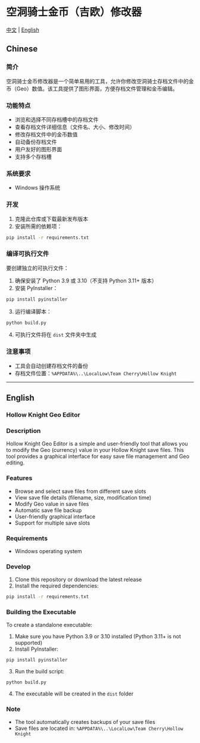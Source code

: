 # 空洞骑士金币（吉欧）修改器

[中文](#chinese) | [English](#english)

## Chinese

### 简介
空洞骑士金币修改器是一个简单易用的工具，允许你修改空洞骑士存档文件中的金币（Geo）数值。该工具提供了图形界面，方便存档文件管理和金币编辑。

### 功能特点
- 浏览和选择不同存档槽中的存档文件
- 查看存档文件详细信息（文件名、大小、修改时间）
- 修改存档文件中的金币数值
- 自动备份存档文件
- 用户友好的图形界面
- 支持多个存档槽

### 系统要求
- Windows 操作系统

### 开发
1. 克隆此仓库或下载最新发布版本
2. 安装所需的依赖项：
```bash
pip install -r requirements.txt
```

### 编译可执行文件
要创建独立的可执行文件：

1. 确保安装了 Python 3.9 或 3.10（不支持 Python 3.11+ 版本）
2. 安装 PyInstaller：
```bash
pip install pyinstaller
```
3. 运行编译脚本：
```bash
python build.py
```
4. 可执行文件将在 `dist` 文件夹中生成

### 注意事项
- 工具会自动创建存档文件的备份
- 存档文件位置：`%APPDATA%\..\LocalLow\Team Cherry\Hollow Knight`

---

## English

### Hollow Knight Geo Editor

### Description
Hollow Knight Geo Editor is a simple and user-friendly tool that allows you to modify the Geo (currency) value in your Hollow Knight save files. This tool provides a graphical interface for easy save file management and Geo editing.

### Features
- Browse and select save files from different save slots
- View save file details (filename, size, modification time)
- Modify Geo value in save files
- Automatic save file backup
- User-friendly graphical interface
- Support for multiple save slots

### Requirements
- Windows operating system

### Develop
1. Clone this repository or download the latest release
2. Install the required dependencies:
```bash
pip install -r requirements.txt
```

### Building the Executable
To create a standalone executable:

1. Make sure you have Python 3.9 or 3.10 installed (Python 3.11+ is not supported)
2. Install PyInstaller:
```bash
pip install pyinstaller
```
3. Run the build script:
```bash
python build.py
```
4. The executable will be created in the `dist` folder

### Note
- The tool automatically creates backups of your save files
- Save files are located in: `%APPDATA%\..\LocalLow\Team Cherry\Hollow Knight`
